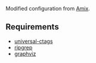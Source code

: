 Modified configuration from [Amix](https://github.com/amix/vimrc).

## Requirements

- [universal-ctags](https://github.com/universal-ctags/ctags)
- [ripgrep](https://github.com/BurntSushi/ripgrep)
- [graphviz](http://www.graphviz.org/)
